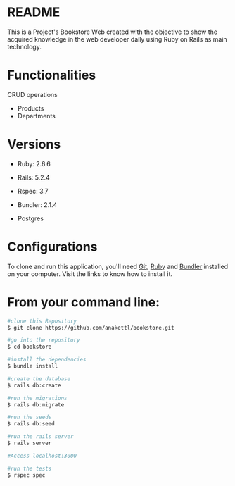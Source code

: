 # README

This is a Project's Bookstore Web  created with the objective to show the acquired knowledge in the web developer daily using Ruby on Rails as main technology.

# Functionalities
  CRUD operations
   - Products
   - Departments

# Versions

* Ruby: 2.6.6

* Rails: 5.2.4

* Rspec: 3.7

* Bundler: 2.1.4

* Postgres

# Configurations
To clone and run this application, you'll need [Git](https://docs.github.com/en/github/getting-started-with-github/set-up-git), [Ruby](https://www.ruby-lang.org/en/documentation/installation/) and [Bundler](https://bundler.io/) installed on your computer.
Visit the links to know how to install it.

# From your command line:
``` bash
#clone this Repository
$ git clone https://github.com/anakettl/bookstore.git

#go into the repository
$ cd bookstore

#install the dependencies
$ bundle install

#create the database
$ rails db:create

#run the migrations
$ rails db:migrate

#run the seeds
$ rails db:seed

#run the rails server
$ rails server

#Access localhost:3000

#run the tests
$ rspec spec
```
